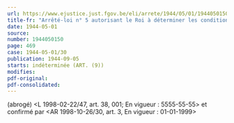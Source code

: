 ```yaml
---
url: https://www.ejustice.just.fgov.be/eli/arrete/1944/05/01/1944050150/justel
title-fr: "Arrêté-loi n° 5 autorisant le Roi à déterminer les conditions d'achat et de vente de l'or et des monnaies étrangères et relevant de la Banque Nationale de Belgique de l'obligation de maintenir une encaisse en or et en devises étrangères au moins égale 40 p.c. de ses engagements à vue. (NOTE: Consultation des versions antérieures à partir du 05-09-1944 et mise à jour au 28-03-1998)"
date: 1944-05-01
source:
number: 1944050150
page: 469
case: 1944-05-01/30
publication: 1944-09-05
starts: indéterminée (ART. (9))
modifies:
pdf-original:
pdf-consolidated:
---
```


(abrogé) <L 1998-02-22/47, art. 38, 001;  En vigueur :  5555-55-55> et confirmé par <AR 1998-10-26/30, art. 3,  En vigueur :  01-01-1999>

